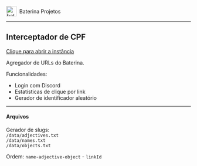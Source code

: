 <div style='display: flex; align-items: center; gap: 8px;'>
    <img src='https://github.com/baterina.png' width='28' height='28' alt='baterina' />
    Baterina Projetos
</div>

---

## Interceptador de CPF

<a href='https://interceptador-de-cpf.dardo.me' target='_blank'>
    Clique para abrir a instância
</a>

Agregador de URLs do Baterina.

Funcionalidades:

- Login com Discord
- Estatísticas de clique por link
- Gerador de identificador aleatório

---

#### Arquivos

Gerador de slugs:\
`/data/adjectives.txt`\
`/data/names.txt`\
`/data/objects.txt`

Ordem: `name-adjective-object` - `linkId`
